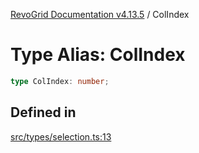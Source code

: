 [RevoGrid Documentation v4.13.5](README.md) / ColIndex

# Type Alias: ColIndex

```ts
type ColIndex: number;
```

## Defined in

[src/types/selection.ts:13](https://github.com/revolist/revogrid/blob/f32590b4b251a55e7610f26e48cd67947bdd6441/src/types/selection.ts#L13)
